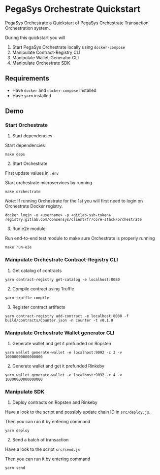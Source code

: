 # PegaSys Orchestrate Quickstart

PegaSys Orchestrate a Quickstart of PegaSys Orchestrate Transaction Orchestration system.

During this quickstart you will

1. Start PegaSys Orchestrate locally using `docker-compose`
2. Manipulate Contract-Registry CLI
3. Manipulate Wallet-Generator CLI
4. Manipulate Orchestrate SDK

## Requirements

- Have `docker` and `docker-compose` installed
- Have `yarn` installed

## Demo

### Start Orchestrate

1. Start dependencies

Start dependencies

```
make deps
``` 

2. Start Orchestrate

First update values in `.env`

Start orchestrate microservices by running

```
make orchestrate
```

*Note*: If running Orchestrate for the 1st you will first need to login on Orchestrate Docker registry.

```
docker login -u <username> -p <gitlab-ssh-token> registry.gitlab.com/consensys/client/fr/core-stack/orchestrate
```

3. Run e2e module

Run end-to-end test module to make sure Orchestrate is properly running

```
make run-e2e
```

### Manipulate Orchestrate Contract-Registry CLI

1. Get catalog of contracts

```
yarn contract-registry get-catalog -e localhost:8080
```

2. Compile contract using Truffle

```
yarn truffle compile
```

3. Register contract artifacts

```
yarn contract-registry add-contract -e localhost:8080 -f build/contracts/Counter.json -n Counter -t v0.1.0
```

### Manipulate Orchestrate Wallet generator CLI

1. Generate wallet and get it prefunded on Ropsten

```
yarn wallet generate-wallet -e localhost:9092 -c 3 -v 10000000000000000
```

2. Generate wallet and get it prefunded Rinkeby

```
yarn wallet generate-wallet -e localhost:9092 -c 4 -v 10000000000000000
```

### Manipulate SDK

1. Deploy contracts on Ropsten and Rinkeby

Have a look to the script and possibly update chain ID in `src/deploy.js`.

Then you can run it by entering command

```
yarn deploy
```

2. Send a batch of transaction

Have a look to the script `src/send.js`

Then you can run it by entering command

```
yarn send
```